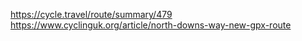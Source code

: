 https://cycle.travel/route/summary/479
https://www.cyclinguk.org/article/north-downs-way-new-gpx-route